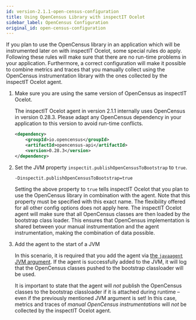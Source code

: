 ```yaml
---
id: version-2.1.1-open-census-configuration
title: Using OpenCensus Library with inspectIT Ocelot
sidebar_label: OpenCensus Configuration
original_id: open-census-configuration
---
```


If you plan to use the OpenCensus library in an application which will be instrumented later on with inspectIT Ocelot, some special rules do apply.
Following these rules will make sure that there are no run-time problems in your application.
Furthermore, a correct configuration will make it possible to combine metrics and traces that you manually collect using the OpenCensus instrumentation library with the ones collected by the inspectIT Ocelot agent.

1. Make sure you are using the same version of OpenCensus as inspectIT Ocelot.
   
   The inspectIT Ocelot agent in version 2.1.1 internally uses OpenCensus in version 0.28.3. Please adapt any OpenCensus dependency in your application to this version to avoid run-time conflicts.
   ```XML
   <dependency>
       <groupId>io.opencensus</groupId>
       <artifactId>opencensus-api</artifactId>
       <version>0.28.3</version>
   </dependency>
   ```

2. Set the JVM property `inspectit.publishOpenCensusToBootstrap` to `true`.

   ```
   -Dinspectit.publishOpenCensusToBootstrap=true
   ```

   Setting the above property to `true` tells inspectIT Ocelot that you plan to use the OpenCensus library in combination with the agent. Note that this property must be specified with this exact name. The flexibility offered for all other config options does not apply here. The inspectIT Ocelot agent will make sure that all OpenCensus classes are then loaded by the bootstrap class loader. This ensures that OpenCensus implementation is shared between your manual instrumentation and the agent instrumentation, making the combination of data possible.

3. Add the agent to the start of a JVM

   In this scenario, it is required that you add the agent via [the `javaagent` JVM argument](getting-started/installation.md#adding-the-agent-to-a-jvm). If the agent is successfully added to the JVM, it will log that the OpenCensus classes pushed to the bootstrap classloader will be used.

   It is important to state that the agent will *not* publish the OpenCensus classes to the bootstrap classloader if it is attached during runtime – even if the previously mentioned JVM argument is set! In this case, metrics and traces of *manual OpenCensus instrumentations* will *not* be collected by the inspectIT Ocelot agent.